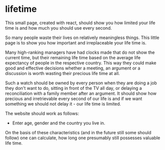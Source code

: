 # lifetime

This small page, created with react, should show you how limited your life time is and how much you should use every second.

So many people waste their lives on relatively meaningless things. This little page is to show you how important and irreplaceable your life time is.

Many high-ranking managers have had clocks made that do not show the current time, but their remaining life time based on the average life expectancy of people in the respective country. This way they could make good and effective decisions whether a meeting, an argument or a discussion is worth wasting their precious life time at all.

Such a watch should be owned by every person when they are doing a job they don't want to do, sitting in front of the TV all day, or delaying a reconciliation with a family member after an argument. It should show how precious and irretrievable every second of our life is and if we want something we should not delay it - our life time is limited.

The website should work as follows:

- Enter age, gender and the country you live in.

On the basis of these characteristics (and in the future still some should follow) one can calculate, how long one presumably still possesses valuable life time.
